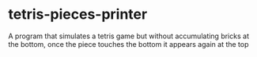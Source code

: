 # tetris-pieces-printer
A program that simulates a tetris game but without accumulating bricks at the bottom, once the piece touches the bottom it appears again at the top
